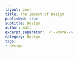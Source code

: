```yaml
---
layout: post
title: The Impact of Design
published: true
subtitle: Design
author: matt
excerpt_separator:  <!--more-->
category: Design
tags:
- design

---
```






<!--more-->


